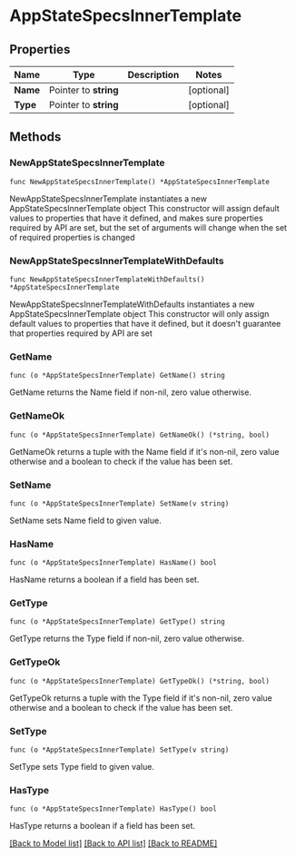 # AppStateSpecsInnerTemplate

## Properties

Name | Type | Description | Notes
------------ | ------------- | ------------- | -------------
**Name** | Pointer to **string** |  | [optional] 
**Type** | Pointer to **string** |  | [optional] 

## Methods

### NewAppStateSpecsInnerTemplate

`func NewAppStateSpecsInnerTemplate() *AppStateSpecsInnerTemplate`

NewAppStateSpecsInnerTemplate instantiates a new AppStateSpecsInnerTemplate object
This constructor will assign default values to properties that have it defined,
and makes sure properties required by API are set, but the set of arguments
will change when the set of required properties is changed

### NewAppStateSpecsInnerTemplateWithDefaults

`func NewAppStateSpecsInnerTemplateWithDefaults() *AppStateSpecsInnerTemplate`

NewAppStateSpecsInnerTemplateWithDefaults instantiates a new AppStateSpecsInnerTemplate object
This constructor will only assign default values to properties that have it defined,
but it doesn't guarantee that properties required by API are set

### GetName

`func (o *AppStateSpecsInnerTemplate) GetName() string`

GetName returns the Name field if non-nil, zero value otherwise.

### GetNameOk

`func (o *AppStateSpecsInnerTemplate) GetNameOk() (*string, bool)`

GetNameOk returns a tuple with the Name field if it's non-nil, zero value otherwise
and a boolean to check if the value has been set.

### SetName

`func (o *AppStateSpecsInnerTemplate) SetName(v string)`

SetName sets Name field to given value.

### HasName

`func (o *AppStateSpecsInnerTemplate) HasName() bool`

HasName returns a boolean if a field has been set.

### GetType

`func (o *AppStateSpecsInnerTemplate) GetType() string`

GetType returns the Type field if non-nil, zero value otherwise.

### GetTypeOk

`func (o *AppStateSpecsInnerTemplate) GetTypeOk() (*string, bool)`

GetTypeOk returns a tuple with the Type field if it's non-nil, zero value otherwise
and a boolean to check if the value has been set.

### SetType

`func (o *AppStateSpecsInnerTemplate) SetType(v string)`

SetType sets Type field to given value.

### HasType

`func (o *AppStateSpecsInnerTemplate) HasType() bool`

HasType returns a boolean if a field has been set.


[[Back to Model list]](../README.md#documentation-for-models) [[Back to API list]](../README.md#documentation-for-api-endpoints) [[Back to README]](../README.md)


